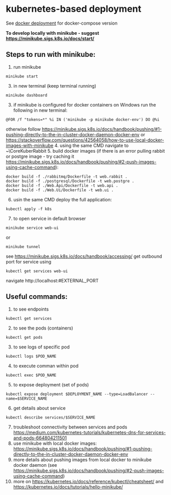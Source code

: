 # kubernetes-based deployment
See [docker deployment](../docker) for docker-compose version

**To develop locally with minikube - suggest https://minikube.sigs.k8s.io/docs/start/**

## Steps to run with minikube:
1. run minikube
```
minikube start
```
3. in new terminal (keep terminal running)
```
minikube dashboard
```
3. if minikube is configured for docker containers on Windows run the following in new terminal: 
```
@FOR /f "tokens=*" %i IN ('minikube -p minikube docker-env') DO @%i
```
otherwise follow https://minikube.sigs.k8s.io/docs/handbook/pushing/#1-pushing-directly-to-the-in-cluster-docker-daemon-docker-env or https://stackoverflow.com/questions/42564058/how-to-use-local-docker-images-with-minikube
4. using the same CMD navigate to ~\CoreKuberRabbit
5. build docker images (if there is an error pulling rabbit or postgre image - try caching it https://minikube.sigs.k8s.io/docs/handbook/pushing/#2-push-images-using-cache-command):
```
docker build -f ./rabbitmq/Dockerfile -t web.rabbit .
docker build -f ./postgresql/Dockerfile -t web.postgre .
docker build -f ./Web.Api/Dockerfile -t web.api .
docker build -f ./Web.Ui/Dockerfile -t web.ui .
```
6. usin the same CMD deploy the full application:
```
kubectl apply -f k8s
```
7. to open service in default browser
```
minikube service web-ui
```
or
```
minikube tunnel
```
see https://minikube.sigs.k8s.io/docs/handbook/accessing/
get outbound port for service using
```
kubectl get services web-ui
```
navigate http://localhost:#EXTERNAL_PORT

## Useful commands:
1. to see endpoints
```
kubectl get services
```
2. to see the pods (containers)
```
kubectl get pods
```
3. to see logs of specific pod 
```
kubectl logs $POD_NAME
```
4. to execute comman within pod
```
kubectl exec $POD_NAME
```
5. to expose deployment (set of pods)
```
kubectl expose deployment $DEPLOYMENT_NAME --type=LoadBalancer --name=$SERVICE_NAME
```
6. get details about service
```
kubectl describe services/$SERVICE_NAME
```
7. troubleshoot connectivity between services and pods
https://medium.com/kubernetes-tutorials/kubernetes-dns-for-services-and-pods-664804211501
8. use minikube with local docker images: https://minikube.sigs.k8s.io/docs/handbook/pushing/#1-pushing-directly-to-the-in-cluster-docker-daemon-docker-env
9. more details about pushing images from local docker to minikube docker daemon (see https://minikube.sigs.k8s.io/docs/handbook/pushing/#2-push-images-using-cache-command)
10. more on https://kubernetes.io/docs/reference/kubectl/cheatsheet/ and https://kubernetes.io/docs/tutorials/hello-minikube/
